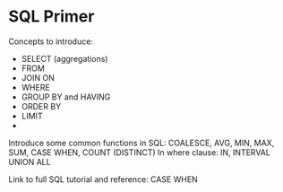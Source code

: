 # SQL Primer

Concepts to introduce:
* SELECT (aggregations)
* FROM
* JOIN ON
* WHERE
* GROUP BY and HAVING
* ORDER BY
* LIMIT
* 

Introduce some common functions in SQL: COALESCE, AVG, MIN, MAX, SUM, CASE WHEN, COUNT (DISTINCT)
In where clause: IN, INTERVAL
UNION ALL



Link to full SQL tutorial and reference:
CASE WHEN